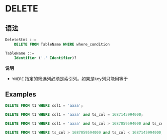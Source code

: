 # DELETE

## 语法

```sql
DeleteStmt ::=
    DELETE FROM TableName WHERE where_condition

TableName ::=
    Identifier ('.' Identifier)?
```

**说明**

- `WHERE` 指定的筛选列必须是索引列。如果是key列只能用等于

## Examples

```SQL
DELETE FROM t1 WHERE col1 = 'aaaa';

DELETE FROM t1 WHERE col1 = 'aaaa' and ts_col = 1687145994000;

DELETE FROM t1 WHERE col1 = 'aaaa' and ts_col > 1687059594000 and ts_col < 1687145994000;

DELETE FROM t1 WHERE ts_col > 1687059594000 and ts_col < 1687145994000;
```
